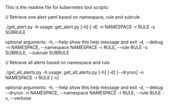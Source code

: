 This is the readme file for kubernetes tool scripts:

// Retrieve one alert yaml based on namespace, rule and subrule

./get_alert.py -h
usage: get_alert.py [-h] [-d] -n NAMESPACE -r RULE -s SUBRULE

optional arguments:
  -h, --help            show this help message and exit
  -d, --debug
  -n NAMESPACE, --namespace NAMESPACE
  -r RULE, --rule RULE
  -s SUBRULE, --subrule SUBRULE

// Retrieve all alerts based on namespace and rule

./get_all_alerts.py -h
usage: get_all_alerts.py [-h] [-d] [--dryrun] -n NAMESPACE -r RULE [-v]

optional arguments:
  -h, --help            show this help message and exit
  -d, --debug
  --dryrun
  -n NAMESPACE, --namespace NAMESPACE
  -r RULE, --rule RULE
  -v, --verbose

